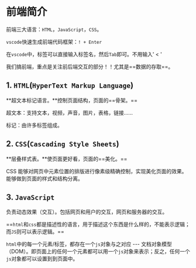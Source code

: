 # 前端简介

前端三大语言：`HTML`，`JavaScript`，`CSS`。

`vscode`快速生成前端代码框架：`! + Enter`

在`vscode`中，标签可以直接输入标签名，然后`Tab`即可。不用输入' < '



我们搞前端，重点是关注前后端交互的部分！！尤其是==数据的存取==。

## 1. `HTML`(`HyperText Markup Language`)

**超文本标记语言。**控制页面结构，页面的==骨架。==

超文本：支持文本，视频，声音，图片，表格，链接......

标记：由许多标签组成。

## 2. `CSS`(`Cascading Style Sheets`)

**层叠样式表。**使页面更好看，页面的==美化。==

CSS 能够对网页中元素位置的排版进行像素级精确控制，实现美化页面的效果。能够做到页面的样式和结构分离。

## 3. `JavaScript`

负责动态效果（交互）。包括网页和用户的交互，网页和服务器的交互。

==`html`和`css`都是描述性的语言，用于描述这个东西是什么样的，不能表示逻辑；而`JS`则可以表示逻辑。==

`html`中的每一个元素/标签，都存在一个`js`对象与之对应 --- 文档对象模型（DOM）。即页面上的任何一个元素都可以用一个`js`对象来表示；反之，任何一个`js`对象都可以设置到到页面中。 


